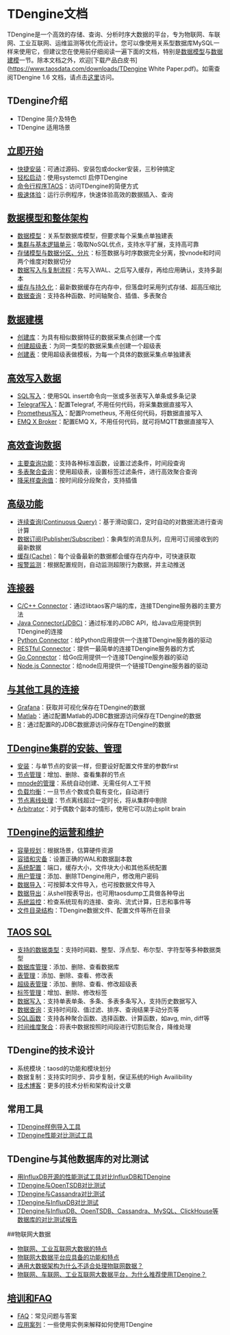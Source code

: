 # TDengine文档

TDengine是一个高效的存储、查询、分析时序大数据的平台，专为物联网、车联网、工业互联网、运维监测等优化而设计。您可以像使用关系型数据库MySQL一样来使用它，但建议您在使用前仔细阅读一遍下面的文档，特别是[数据模型](https://www.taosdata.com/cn/documentation20/data-model-and-architecture)与[数据建模](https://www.taosdata.com/cn/documentation20/model)一节。除本文档之外，欢迎[下载产品白皮书](https://www.taosdata.com/downloads/TDengine White Paper.pdf)。如需查阅TDengine 1.6 文档，请点击[这里](https://www.taosdata.com/cn/documentation16/)访问。

## TDengine介绍

- TDengine 简介及特色
- TDengine 适用场景

## [立即开始](https://www.taosdata.com/cn/getting-started)

- [快捷安装](https://www.taosdata.com/cn/documentation20/getting-started/#快捷安装)：可通过源码、安装包或docker安装，三秒钟搞定
- [轻松启动](https://www.taosdata.com/cn/documentation20/getting-started/#轻松启动)：使用systemctl 启停TDengine
- [命令行程序TAOS](https://www.taosdata.com/cn/documentation20/getting-started/#TDengine命令行程序)：访问TDengine的简便方式
- [极速体验](https://www.taosdata.com/cn/documentation20/getting-started/#TDengine-极速体验)：运行示例程序，快速体验高效的数据插入、查询

## [数据模型和整体架构](https://www.taosdata.com/cn/documentation20/architecture)

- [数据模型](https://www.taosdata.com/cn/documentation20/architecture/#数据模型)：关系型数据库模型，但要求每个采集点单独建表
- [集群与基本逻辑单元](https://www.taosdata.com/cn/documentation20/architecture/#集群与基本逻辑单元)：吸取NoSQL优点，支持水平扩展，支持高可靠
- [存储模型与数据分区、分片](https://www.taosdata.com/cn/documentation20/architecture/#存储模型与数据分区、分片)：标签数据与时序数据完全分离，按vnode和时间两个维度对数据切分
- [数据写入与复制流程](https://www.taosdata.com/cn/documentation20/architecture/#数据写入与复制流程)：先写入WAL、之后写入缓存，再给应用确认，支持多副本
- [缓存与持久化](https://www.taosdata.com/cn/documentation20/architecture/#缓存与持久化)：最新数据缓存在内存中，但落盘时采用列式存储、超高压缩比
- [数据查询](https://www.taosdata.com/cn/documentation20/architecture/#数据查询)：支持各种函数、时间轴聚合、插值、多表聚合

## [数据建模](https://www.taosdata.com/cn/documentation20/model)

- [创建库](https://www.taosdata.com/cn/documentation20/model/#创建库)：为具有相似数据特征的数据采集点创建一个库
- [创建超级表](https://www.taosdata.com/cn/documentation20/model/#创建超级表)：为同一类型的数据采集点创建一个超级表
- [创建表](https://www.taosdata.com/cn/documentation20/model/#创建表)：使用超级表做模板，为每一个具体的数据采集点单独建表

## [高效写入数据](https://www.taosdata.com/cn/documentation20/insert)

- [SQL写入](https://www.taosdata.com/cn/documentation20/insert/#SQL写入)：使用SQL insert命令向一张或多张表写入单条或多条记录
- [Telegraf写入](https://www.taosdata.com/cn/documentation20/insert/#Telegraf直接写入)：配置Telegraf, 不用任何代码，将采集数据直接写入
- [Prometheus写入](https://www.taosdata.com/cn/documentation20/insert/#Prometheus直接写入)：配置Prometheus, 不用任何代码，将数据直接写入
- [EMQ X Broker](https://www.taosdata.com/cn/documentation20/insert/#EMQ-X-Broker直接写入)：配置EMQ X，不用任何代码，就可将MQTT数据直接写入

## [高效查询数据](https://www.taosdata.com/cn/documentation20/queries)

- [主要查询功能](https://www.taosdata.com/cn/documentation20/queries/#主要查询功能)：支持各种标准函数，设置过滤条件，时间段查询
- [多表聚合查询](https://www.taosdata.com/cn/documentation20/queries/#多表聚合查询)：使用超级表，设置标签过滤条件，进行高效聚合查询
- [降采样查询值](https://www.taosdata.com/cn/documentation20/queries/#降采样查询、插值)：按时间段分段聚合，支持插值

## [高级功能](https://www.taosdata.com/cn/documentation20/advanced-features)

- [连续查询(Continuous Query)](https://www.taosdata.com/cn/documentation20/advanced-features/#连续查询(Continuous-Query))：基于滑动窗口，定时自动的对数据流进行查询计算
- [数据订阅(Publisher/Subscriber)](https://www.taosdata.com/cn/documentation20/advanced-features/#数据订阅(Publisher/Subscriber))：象典型的消息队列，应用可订阅接收到的最新数据
- [缓存(Cache)](https://www.taosdata.com/cn/documentation20/advanced-features/#缓存(Cache))：每个设备最新的数据都会缓存在内存中，可快速获取
- [报警监测](https://www.taosdata.com/cn/documentation20/advanced-features/#报警监测(Alert))：根据配置规则，自动监测超限行为数据，并主动推送

## [连接器](https://www.taosdata.com/cn/documentation20/connector)

- [C/C++ Connector](https://www.taosdata.com/cn/documentation20/connector/#C/C++-Connector)：通过libtaos客户端的库，连接TDengine服务器的主要方法
- [Java Connector(JDBC)](https://www.taosdata.com/cn/documentation20/connector/#Java-Connector)：通过标准的JDBC API，给Java应用提供到TDengine的连接
- [Python Connector](https://www.taosdata.com/cn/documentation20/connector/#Python-Connector)：给Python应用提供一个连接TDengine服务器的驱动
- [RESTful Connector](https://www.taosdata.com/cn/documentation20/connector/#RESTful-Connector)：提供一最简单的连接TDengine服务器的方式
- [Go Connector](https://www.taosdata.com/cn/documentation20/connector/#Go-Connector)：给Go应用提供一个连接TDengine服务器的驱动
- [Node.js Connector](https://www.taosdata.com/cn/documentation20/connector/#Node.js-Connector)：给node应用提供一个链接TDengine服务器的驱动

## [与其他工具的连接](https://www.taosdata.com/cn/documentation20/connections-with-other-tools)

- [Grafana](https://www.taosdata.com/cn/documentation20/connections-with-other-tools/#Grafana)：获取并可视化保存在TDengine的数据
- [Matlab](https://www.taosdata.com/cn/documentation20/connections-with-other-tools/#Matlab)：通过配置Matlab的JDBC数据源访问保存在TDengine的数据
- [R](https://www.taosdata.com/cn/documentation20/connections-with-other-tools/#R)：通过配置R的JDBC数据源访问保存在TDengine的数据

## [TDengine集群的安装、管理](https://www.taosdata.com/cn/documentation20/cluster)

- [安装](https://www.taosdata.com/cn/documentation20/cluster/#创建第一个节点)：与单节点的安装一样，但要设好配置文件里的参数first
- [节点管理](https://www.taosdata.com/cn/documentation20/cluster/#节点管理)：增加、删除、查看集群的节点
- [mnode的管理](https://www.taosdata.com/cn/documentation20/cluster/#Mnode的高可用)：系统自动创建、无需任何人工干预
- [负载均衡](https://www.taosdata.com/cn/documentation20/cluster/#负载均衡)：一旦节点个数或负载有变化，自动进行
- [节点离线处理](https://www.taosdata.com/cn/documentation20/cluster/#节点离线处理)：节点离线超过一定时长，将从集群中剔除
- [Arbitrator](https://www.taosdata.com/cn/documentation20/cluster/#Arbitrator的使用)：对于偶数个副本的情形，使用它可以防止split brain

## [TDengine的运营和维护](https://www.taosdata.com/cn/documentation20/administrator)

- [容量规划](https://www.taosdata.com/cn/documentation20/administrator/#容量规划)：根据场景，估算硬件资源
- [容错和灾备](https://www.taosdata.com/cn/documentation20/administrator/#容错和灾备)：设置正确的WAL和数据副本数
- [系统配置](https://www.taosdata.com/cn/documentation20/administrator/#服务端配置)：端口，缓存大小，文件块大小和其他系统配置
- [用户管理](https://www.taosdata.com/cn/documentation20/administrator/#用户管理)：添加、删除TDengine用户，修改用户密码
- [数据导入](https://www.taosdata.com/cn/documentation20/administrator/#数据导入)：可按脚本文件导入，也可按数据文件导入
- [数据导出](https://www.taosdata.com/cn/documentation20/administrator/#数据导出)：从shell按表导出，也可用taosdump工具做各种导出
- [系统监控](https://www.taosdata.com/cn/documentation20/administrator/#系统监控)：检查系统现有的连接、查询、流式计算，日志和事件等
- [文件目录结构](https://www.taosdata.com/cn/documentation20/administrator/#文件目录结构)：TDengine数据文件、配置文件等所在目录

## [TAOS SQL](https://www.taosdata.com/cn/documentation20/taos-sql)

- [支持的数据类型](https://www.taosdata.com/cn/documentation20/taos-sql/#支持的数据类型)：支持时间戳、整型、浮点型、布尔型、字符型等多种数据类型
- [数据库管理](https://www.taosdata.com/cn/documentation20/taos-sql/#数据库管理)：添加、删除、查看数据库
- [表管理](https://www.taosdata.com/cn/documentation20/taos-sql/#表管理)：添加、删除、查看、修改表
- [超级表管理](https://www.taosdata.com/cn/documentation20/taos-sql/#超级表STable管理)：添加、删除、查看、修改超级表
- [标签管理](https://www.taosdata.com/cn/documentation20/taos-sql/#超级表-STable-中-TAG-管理)：增加、删除、修改标签
- [数据写入](https://www.taosdata.com/cn/documentation20/taos-sql/#数据写入)：支持单表单条、多条、多表多条写入，支持历史数据写入
- [数据查询](https://www.taosdata.com/cn/documentation20/taos-sql/#数据查询)：支持时间段、值过滤、排序、查询结果手动分页等
- [SQL函数](https://www.taosdata.com/cn/documentation20/taos-sql/#SQL函数)：支持各种聚合函数、选择函数、计算函数，如avg, min, diff等
- [时间维度聚合](https://www.taosdata.com/cn/documentation20/taos-sql/#时间维度聚合)：将表中数据按照时间段进行切割后聚合，降维处理

## TDengine的技术设计

- 系统模块：taosd的功能和模块划分
- 数据复制：支持实时同步、异步复制，保证系统的High Availibility
- [技术博客](https://www.taosdata.com/cn/blog/?categories=3)：更多的技术分析和架构设计文章

## 常用工具

- [TDengine样例导入工具](https://www.taosdata.com/blog/2020/01/18/1166.html)
- [TDengine性能对比测试工具](https://www.taosdata.com/blog/2020/01/18/1166.html)

## TDengine与其他数据库的对比测试

- [用InfluxDB开源的性能测试工具对比InfluxDB和TDengine](https://www.taosdata.com/blog/2020/01/13/1105.html)
- [TDengine与OpenTSDB对比测试](https://www.taosdata.com/blog/2019/08/21/621.html)
- [TDengine与Cassandra对比测试](https://www.taosdata.com/blog/2019/08/14/573.html)
- [TDengine与InfluxDB对比测试](https://www.taosdata.com/blog/2019/07/19/419.html)
- [TDengine与InfluxDB、OpenTSDB、Cassandra、MySQL、ClickHouse等数据库的对比测试报告](https://www.taosdata.com/downloads/TDengine_Testing_Report_cn.pdf)

##物联网大数据

- [物联网、工业互联网大数据的特点](https://www.taosdata.com/blog/2019/07/09/105.html)
- [物联网大数据平台应具备的功能和特点](https://www.taosdata.com/blog/2019/07/29/542.html)
- [通用大数据架构为什么不适合处理物联网数据？](https://www.taosdata.com/blog/2019/07/09/107.html)
- [物联网、车联网、工业互联网大数据平台，为什么推荐使用TDengine？](https://www.taosdata.com/blog/2019/07/09/109.html)

## [培训和FAQ](https://www.taosdata.com/cn/faq)

- [FAQ](https://www.taosdata.com/cn/documentation20/faq)：常见问题与答案
- [应用案列](https://www.taosdata.com/cn/blog/?categories=4)：一些使用实例来解释如何使用TDengine